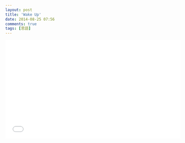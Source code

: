 ```yaml
---
layout: post
title: 'Wake Up'
date: 2014-08-25 07:56
comments: true
tags: [思語]
---
```

<iframe width="560" height="315" src="//www.youtube.com/embed/H5cWt_pJ3Hc" frameborder="0" allowfullscreen></iframe>
<br />